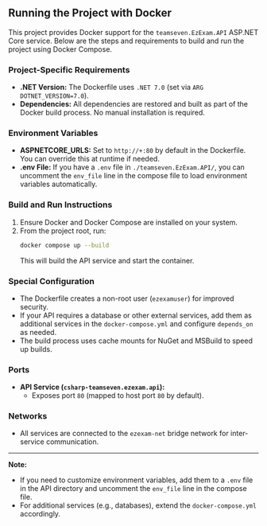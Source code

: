 ## Running the Project with Docker

This project provides Docker support for the `teamseven.EzExam.API` ASP.NET Core service. Below are the steps and requirements to build and run the project using Docker Compose.

### Project-Specific Requirements
- **.NET Version:** The Dockerfile uses `.NET 7.0` (set via `ARG DOTNET_VERSION=7.0`).
- **Dependencies:** All dependencies are restored and built as part of the Docker build process. No manual installation is required.

### Environment Variables
- **ASPNETCORE_URLS:** Set to `http://+:80` by default in the Dockerfile. You can override this at runtime if needed.
- **.env File:** If you have a `.env` file in `./teamseven.EzExam.API/`, you can uncomment the `env_file` line in the compose file to load environment variables automatically.

### Build and Run Instructions
1. Ensure Docker and Docker Compose are installed on your system.
2. From the project root, run:
   ```sh
   docker compose up --build
   ```
   This will build the API service and start the container.

### Special Configuration
- The Dockerfile creates a non-root user (`ezexamuser`) for improved security.
- If your API requires a database or other external services, add them as additional services in the `docker-compose.yml` and configure `depends_on` as needed.
- The build process uses cache mounts for NuGet and MSBuild to speed up builds.

### Ports
- **API Service (`csharp-teamseven.ezexam.api`):**
  - Exposes port `80` (mapped to host port `80` by default).

### Networks
- All services are connected to the `ezexam-net` bridge network for inter-service communication.

---
**Note:**
- If you need to customize environment variables, add them to a `.env` file in the API directory and uncomment the `env_file` line in the compose file.
- For additional services (e.g., databases), extend the `docker-compose.yml` accordingly.
